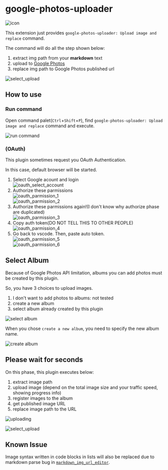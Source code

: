 # google-photos-uploader

![icon](images/icon.png)

This extension just provides `google-photos-uploader: Upload image and replace` command.

The command will do all the step shown below:

1. extract img path from your **markdown** text
2. upload to [Google Photos](https://www.google.com/photos/about/)
3. replace img path to Google Photos published url

![select_upload](images/select_upload.gif)

## How to use

### Run command

Open command palet(`Ctrl`+`Shift`+`P`), find `google-photos-uploader: Upload image and replace` command and execute.

![run command](images/first&#32;step.png)

### (OAuth)

This plugin sometimes request you OAuth Authentication.

In this case, default browser will be started.

1. Select Google acount and login  
![oauth_select_account](images/oauth_select_account.png)
2. Authorize these parmissions  
![oauth_parmission_1](images/oauth_parmission_1.png)  
![oauth_parmission_2](images/oauth_parmission_2.png)
3. Authorize these parmissions again!(I don't know why authorize phase are duplicated)  
![oauth_parmission_3](images/oauth_parmission_3.png)
4. Copy auth token(DO NOT TELL THIS TO OTHER PEOPLE)  
![oauth_parmission_4](images/oauth_parmission_4.png)
5. Go back to vscode. Then, paste auto token.  
![oauth_parmission_5](images/oauth_parmission_5.png)  
![oauth_parmission_6](images/oauth_parmission_6.png)

## Select Album

Because of Google Photos API limitation, albums you can add photos must be created by this plugin.

So, you have 3 choices to upload images.

1. I don't want to add photos to albums: not tested
2. create a new album
3. select album already created by this plugin

![select album](images/select&#32;album.png)

When you chose `create a new album`, you need to specify the new album name.

![create album](images/create&#32;album.png)

## Please wait for seconds

On this phase, this plugin executes below:

1. extract image path
2. upload image (depend on the total image size and your traffic speed, showing progress info)
3. register images to the album
4. get published image URL
5. replace image path to the URL

![uploading](images/uploading.png)

![select_upload](images/select_upload.gif)

## Known Issue

Image syntax written in code blocks in lists will also be replaced due to markdown parse bug in [`markdown_img_url_editor`](https://github.com/yumetodo/markdown_img_url_editor).
